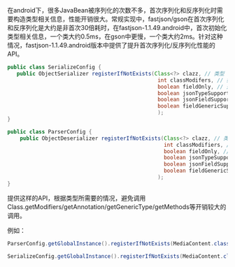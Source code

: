 在android下，很多JavaBean被序列化的次数不多，首次序列化和反序列化时需要构造类型相关信息，性能开销很大。常规实现中，fastjson/gson在首次序列化和反序列化是大约是非首次30倍耗时，在fastjson-1.1.49.android中，首次初始化类型相关信息，一个类大约0.5ms，在gson中更慢，一个类大约2ms。针对这种情况，fastjson-1.1.49.android版本中提供了提升首次序列化/反序列化性能的API。

```java
public class SerializeConfig {
   public ObjectSerializer registerIfNotExists(Class<?> clazz, // 类型
                                                int classModifers, // 如果类型为public，使用Modifier.PUBLIC
                                                boolean fieldOnly, // 是否只有field，没有getter/setter
                                                boolean jsonTypeSupport, // 是否有@JSONType配置
                                                boolean jsonFieldSupport, // 是否有@JSONField配置
                                                boolean fieldGenericSupport // 是否有泛型信息
                                                );
}

public class ParserConfig {
    public ObjectDeserializer registerIfNotExists(Class<?> clazz, // 类
                                                  int classModifiers, // 如果类型为public，使用Modifier.PUBLIC
                                                  boolean fieldOnly, // 是否只有field，没有getter/setter
                                                  boolean jsonTypeSupport, // 是否有@JSONType配置
                                                  boolean jsonFieldSupport, // 是否有@JSONField配置
                                                  boolean fieldGenericSupport // 是否有泛型信息
                                                );
}
```
提供这样的API，根据类型所需要的情况，避免调用Class.getModifiers/getAnnotation/getGenericType/getMethods等开销较大的调用。

例如：
```java
ParserConfig.getGlobalInstance().registerIfNotExists(MediaContent.class, Modifier.PUBLIC, true, false, false, false);

SerializeConfig.getGlobalInstance().registerIfNotExists(MediaContent.class, Modifier.PUBLIC, true, false, false, false);
```
